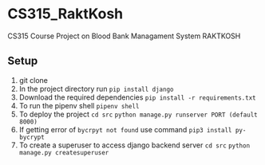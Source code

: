 # CS315_RaktKosh
CS315 Course Project on Blood Bank Managament System RAKTKOSH

## Setup

1. git clone 
2. In the project directory run ``` pip install django ```
3. Download the required dependencies ``` pip install -r requirements.txt ```
4. To run the pipenv shell ``` pipenv shell ```
5. To deploy the project ``` cd src ``` ```python manage.py runserver PORT (default 8000) ```
6. If getting error of ``` bycrpyt not found ``` use command ``` pip3 install py-bycrypt ```
7. To create a superuser to access django backend server ``` cd src ``` ```python manage.py createsuperuser```

